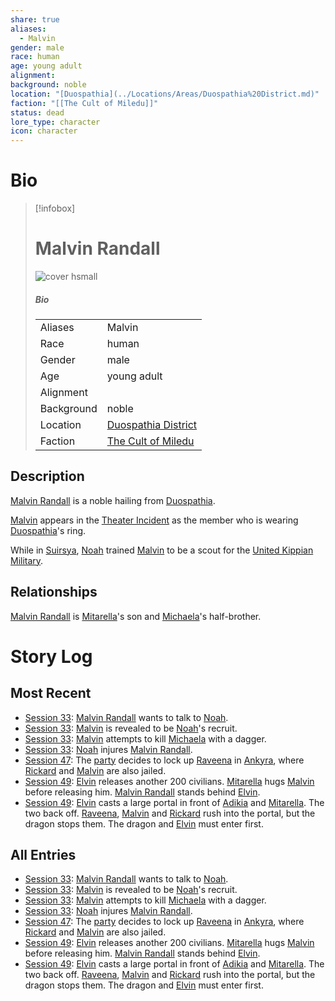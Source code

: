 ```yaml
---
share: true
aliases:
  - Malvin
gender: male
race: human
age: young adult
alignment: 
background: noble
location: "[Duospathia](../Locations/Areas/Duospathia%20District.md)"
faction: "[[The Cult of Miledu]]"
status: dead
lore_type: character
icon: character
---
```

# Bio
> [!infobox]
> # Malvin Randall
> ![cover hsmall](insertimage.png)
> ##### Bio
> |  |  |
> | ---- | ---- |
> | Aliases | Malvin|
> | Race| human |
> | Gender| male|
> | Age | young adult|
> | Alignment|| 
> | Background| noble|
> | Location|  [Duospathia District](../Locations/Areas/Duospathia%20District.md)|
> | Faction| [The Cult of Miledu](../../The%20Cult%20of%20Miledu.md)| 
## Description
[Malvin Randall](Malvin%20Randall.md) is a noble hailing from [Duospathia](../Locations/Areas/Duospathia%20District.md).

[Malvin](Malvin%20Randall.md) appears in the [Theater Incident](../Lore/Events/Theater%20Incident.md) as the member who is wearing [Duospathia](../Locations/Areas/Duospathia%20District.md)'s ring.

While in [Suirsya](../Locations/Continents/Suirsya.md), [Noah](../PCs/Noah%20Skie.md) trained [Malvin](Malvin%20Randall.md) to be a scout for the [United Kippian Military](../Factions/United%20Kippian%20Military.md).
## Relationships
[Malvin Randall](Malvin%20Randall.md) is [Mitarella](../../Mitarella%20Randall.md)'s son and [Michaela](../../Michaela%20Randall.md)'s half-brother.
# Story Log
## Most Recent
- [Session 33](../../Session%2033.md): [Malvin Randall](Malvin%20Randall.md) wants to talk to [Noah](Noah%20Skie.md).
- [Session 33](../../Session%2033.md): [Malvin](Malvin%20Randall.md) is revealed to be [Noah](Noah%20Skie.md)'s recruit.
- [Session 33](../../Session%2033.md): [Malvin](Malvin%20Randall.md) attempts to kill [Michaela](Michaela%20Randall.md) with a dagger.
- [Session 33](../../Session%2033.md): [Noah](Noah%20Skie.md) injures [Malvin Randall](Malvin%20Randall.md).
- [Session 47](../Session%20Log/Session%2047.md): The [party](Seven%20Up....md) decides to lock up [Raveena](Raveena%20Malandar.md) in [Ankyra](Ankyra%20District.md), where [Rickard](Rickard%20Kyp.md) and [Malvin](Malvin%20Randall.md) are also jailed.
- [Session 49](../Session%20Log/Session%2049.md): [Elvin](Elvin%20Claymore.md) releases another 200 civilians. [Mitarella](Mitarella%20Randall.md) hugs [Malvin](Malvin%20Randall.md) before releasing him. [Malvin Randall](Malvin%20Randall.md) stands behind [Elvin](Elvin%20Claymore.md).
- [Session 49](../Session%20Log/Session%2049.md): [Elvin](Elvin%20Claymore.md) casts a large portal in front of [Adikia](Adikia%20Unalome.md) and [Mitarella](Mitarella%20Randall.md). The two back off. [Raveena](Raveena%20Malandar.md), [Malvin](Malvin%20Randall.md) and [Rickard](Rickard%20Kyp.md) rush into the portal, but the dragon stops them. The dragon and [Elvin](Elvin%20Claymore.md) must enter first.

## All Entries
- [Session 33](../../Session%2033.md): [Malvin Randall](Malvin%20Randall.md) wants to talk to [Noah](Noah%20Skie.md).
- [Session 33](../../Session%2033.md): [Malvin](Malvin%20Randall.md) is revealed to be [Noah](Noah%20Skie.md)'s recruit.
- [Session 33](../../Session%2033.md): [Malvin](Malvin%20Randall.md) attempts to kill [Michaela](Michaela%20Randall.md) with a dagger.
- [Session 33](../../Session%2033.md): [Noah](Noah%20Skie.md) injures [Malvin Randall](Malvin%20Randall.md).
- [Session 47](../Session%20Log/Session%2047.md): The [party](Seven%20Up....md) decides to lock up [Raveena](Raveena%20Malandar.md) in [Ankyra](Ankyra%20District.md), where [Rickard](Rickard%20Kyp.md) and [Malvin](Malvin%20Randall.md) are also jailed.
- [Session 49](../Session%20Log/Session%2049.md): [Elvin](Elvin%20Claymore.md) releases another 200 civilians. [Mitarella](Mitarella%20Randall.md) hugs [Malvin](Malvin%20Randall.md) before releasing him. [Malvin Randall](Malvin%20Randall.md) stands behind [Elvin](Elvin%20Claymore.md).
- [Session 49](../Session%20Log/Session%2049.md): [Elvin](Elvin%20Claymore.md) casts a large portal in front of [Adikia](Adikia%20Unalome.md) and [Mitarella](Mitarella%20Randall.md). The two back off. [Raveena](Raveena%20Malandar.md), [Malvin](Malvin%20Randall.md) and [Rickard](Rickard%20Kyp.md) rush into the portal, but the dragon stops them. The dragon and [Elvin](Elvin%20Claymore.md) must enter first.
